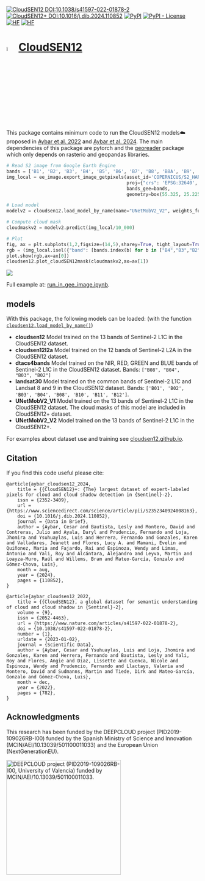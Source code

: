 [![CloudSEN12 DOI:10.1038/s41597-022-01878-2](https://img.shields.io/badge/CloudSEN12%20DOI-10.1038%2Fs41597.022.01878.2-blue)](https://doi.org/10.1038/s41597-022-01878-2) [![CloudSEN12+ DOI:10.1016/j.dib.2024.110852](https://img.shields.io/badge/CloudSEN12%2b%20DOI-10.1016%2Fj.dib.2024.110852-blue)](https://doi.org/10.1016/j.dib.2024.110852)  [![PyPI](https://img.shields.io/pypi/v/cloudsen12_models)](https://pypi.org/project/cloudsen12_models/) [![PyPI - License](https://img.shields.io/pypi/l/cloudsen12_models)](https://github.com/spaceml-org/cloudsen12_models/blob/main/LICENSE) [![HF](https://img.shields.io/badge/%F0%9F%A4%97-Datasets-yellow)](https://huggingface.co/datasets/isp-uv-es/CloudSEN12Plus) [![HF](https://img.shields.io/badge/%F0%9F%A4%97-Models-yellow)](https://huggingface.co/isp-uv-es/cloudsen12_models)

<h1> <img src="https://raw.githubusercontent.com/IPL-UV/cloudsen12_models/main/notebooks/logo.webp" alt="Logo" width='5%'> 
	<a href="https://cloudsen12.github.io/"> CloudSEN12 </a> 
</h1>

This package contains minimum code to run the CloudSEN12 models☁️ proposed in [Aybar et al. 2022](https://www.nature.com/articles/s41597-022-01878-02) and [Aybar et al. 2024](https://www.sciencedirect.com/science/article/pii/S2352340924008163). The main dependencies of this package are pytorch and the [georeader](https://github.com/spaceml-org/georeader) package which only depends on rasterio and geopandas libraries.

```python
# Read S2 image from Google Earth Engine
bands = ['B1', 'B2', 'B3', 'B4', 'B5', 'B6', 'B7', 'B8', 'B8A', 'B9', 'B10', 'B11', 'B12']
img_local = ee_image.export_image_getpixels(asset_id='COPERNICUS/S2_HARMONIZED/20240417T064631_20240417T070110_T40RCN',
                                            proj={"crs": 'EPSG:32640', "transform":  [10, 0, 300000, 0, -10, 2800020]},
                                            bands_gee=bands,
                                            geometry=box(55.325, 25.225, 55.415, 25.28))

# Load model
modelv2 = cloudsen12.load_model_by_name(name="UNetMobV2_V2", weights_folder="cloudsen12_models")

# Compute cloud mask
cloudmaskv2 = modelv2.predict(img_local/10_000)

# Plot
fig, ax = plt.subplots(1,2,figsize=(14,5),sharey=True, tight_layout=True)
rgb = (img_local.isel({"band": [bands.index(b) for b in ["B4","B3","B2"]]}) / 4_500.).clip(0,1)
plot.show(rgb,ax=ax[0])
cloudsen12.plot_cloudSEN12mask(cloudmaskv2,ax=ax[1])
```
 <img src="https://raw.githubusercontent.com/IPL-UV/cloudsen12_models/main/notebooks/example_flood_dubai_2024.png">

Full example at: [run_in_gee_image.ipynb](https://github.com/IPL-UV/cloudsen12_models/blob/main/notebooks/run_in_gee_image.ipynb).

## models
With this package, the following models can be loaded: (with the function [`cloudsen12.load_model_by_name()`](https://github.com/IPL-UV/cloudsen12_models/blob/main/cloudsen12_models/cloudsen12.py#L167))

* **cloudsen12** Model trained on the 13 bands of Sentinel-2 L1C in the CloudSEN12 dataset.
* **cloudsen12l2a**  Model trained on the 12 bands of Sentinel-2 L2A in the CloudSEN12 dataset.
* **dtacs4bands** Model trained on the NIR, RED, GREEN and BLUE bands of Sentinel-2 L1C in the CloudSEN12 dataset. Bands: `["B08", "B04", "B03", "B02"]`
* **landsat30** Model trained on the common bands of Sentinel-2 L1C and Landsat 8 and 9 in the CloudSEN12 dataset. Bands: `['B01', 'B02', 'B03', 'B04', 'B08', 'B10', 'B11', 'B12']`.
* **UNetMobV2_V1** Model trained on the 13 bands of Sentinel-2 L1C in the CloudSEN12 dataset. The cloud masks of this model are included in CloudSEN12+ dataset.
* **UNetMobV2_V2** Model trained on the 13 bands of Sentinel-2 L1C in the CloudSEN12+.


For examples about dataset use and training see [cloudsen12.github.io](https://cloudsen12.github.io/).

## Citation

If you find this code useful please cite:

```
@article{aybar_cloudsen12_2024,
	title = {{CloudSEN12}+: {The} largest dataset of expert-labeled pixels for cloud and cloud shadow detection in {Sentinel}-2},
	issn = {2352-3409},
	url = {https://www.sciencedirect.com/science/article/pii/S2352340924008163},
	doi = {10.1016/j.dib.2024.110852},
	journal = {Data in Brief},
	author = {Aybar, Cesar and Bautista, Lesly and Montero, David and Contreras, Julio and Ayala, Daryl and Prudencio, Fernando and Loja, Jhomira and Ysuhuaylas, Luis and Herrera, Fernando and Gonzales, Karen and Valladares, Jeanett and Flores, Lucy A. and Mamani, Evelin and Quiñonez, Maria and Fajardo, Rai and Espinoza, Wendy and Limas, Antonio and Yali, Roy and Alcántara, Alejandro and Leyva, Martin and Loayza-Muro, Raúl and Willems, Bram and Mateo-García, Gonzalo and Gómez-Chova, Luis},
	month = aug,
	year = {2024},
	pages = {110852},
}

@article{aybar_cloudsen12_2022,
	title = {{CloudSEN12}, a global dataset for semantic understanding of cloud and cloud shadow in {Sentinel}-2},
	volume = {9},
	issn = {2052-4463},
	url = {https://www.nature.com/articles/s41597-022-01878-2},
	doi = {10.1038/s41597-022-01878-2},
	number = {1},
	urldate = {2023-01-02},
	journal = {Scientific Data},
	author = {Aybar, Cesar and Ysuhuaylas, Luis and Loja, Jhomira and Gonzales, Karen and Herrera, Fernando and Bautista, Lesly and Yali, Roy and Flores, Angie and Diaz, Lissette and Cuenca, Nicole and Espinoza, Wendy and Prudencio, Fernando and Llactayo, Valeria and Montero, David and Sudmanns, Martin and Tiede, Dirk and Mateo-García, Gonzalo and Gómez-Chova, Luis},
	month = dec,
	year = {2022},
	pages = {782},
}

```

## Acknowledgments

This research has been funded by the DEEPCLOUD project (PID2019-109026RB-I00) funded by the Spanish Ministry of Science and Innovation (MCIN/AEI/10.13039/501100011033) and the European Union (NextGenerationEU).

<img width="300" title="DEEPCLOUD project (PID2019-109026RB-I00, University of Valencia) funded by MCIN/AEI/10.13039/501100011033." alt="DEEPCLOUD project (PID2019-109026RB-I00, University of Valencia) funded by MCIN/AEI/10.13039/501100011033." src="https://www.uv.es/chovago/logos/logoMICIN.jpg">

